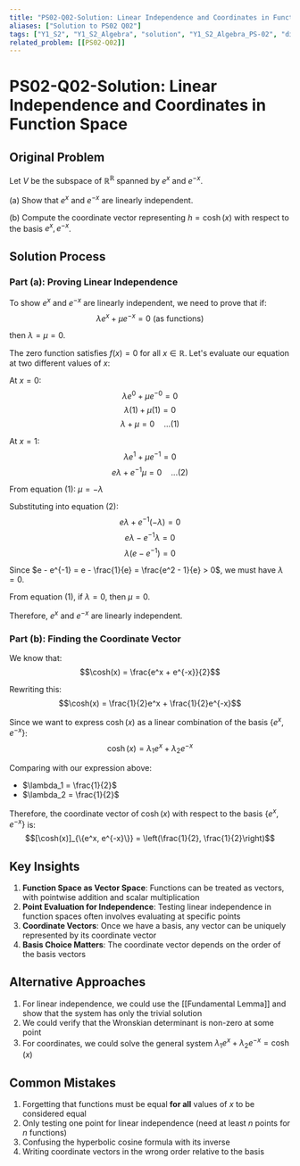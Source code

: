 ```yaml
---
title: "PS02-Q02-Solution: Linear Independence and Coordinates in Function Space"
aliases: ["Solution to PS02 Q02"]
tags: ["Y1_S2", "Y1_S2_Algebra", "solution", "Y1_S2_Algebra_PS-02", "difficulty-warmup", "function-space", "linear-independence", "coordinate-vector", "exponential-functions"]
related_problem: [[PS02-Q02]]
---
```


# PS02-Q02-Solution: Linear Independence and Coordinates in Function Space

## Original Problem

Let $V$ be the subspace of $\mathbb{R}^{\mathbb{R}}$ spanned by $e^x$ and $e^{-x}$. 

(a) Show that $e^x$ and $e^{-x}$ are linearly independent.

(b) Compute the coordinate vector representing $h = \cosh(x)$ with respect to the basis $e^x, e^{-x}$.

## Solution Process

### Part (a): Proving Linear Independence

To show $e^x$ and $e^{-x}$ are linearly independent, we need to prove that if:
$$\lambda e^x + \mu e^{-x} = 0 \text{ (as functions)}$$

then $\lambda = \mu = 0$.

The zero function satisfies $f(x) = 0$ for all $x \in \mathbb{R}$. Let's evaluate our equation at two different values of $x$:

At $x = 0$:
$$\lambda e^0 + \mu e^{-0} = 0$$
$$\lambda(1) + \mu(1) = 0$$
$$\lambda + \mu = 0 \quad \text{...(1)}$$

At $x = 1$:
$$\lambda e^1 + \mu e^{-1} = 0$$
$$e\lambda + e^{-1}\mu = 0 \quad \text{...(2)}$$

From equation (1): $\mu = -\lambda$

Substituting into equation (2):
$$e\lambda + e^{-1}(-\lambda) = 0$$
$$e\lambda - e^{-1}\lambda = 0$$
$$\lambda(e - e^{-1}) = 0$$

Since $e - e^{-1} = e - \frac{1}{e} = \frac{e^2 - 1}{e} > 0$, we must have $\lambda = 0$.

From equation (1), if $\lambda = 0$, then $\mu = 0$.

Therefore, $e^x$ and $e^{-x}$ are linearly independent.

### Part (b): Finding the Coordinate Vector

We know that:
$$\cosh(x) = \frac{e^x + e^{-x}}{2}$$

Rewriting this:
$$\cosh(x) = \frac{1}{2}e^x + \frac{1}{2}e^{-x}$$

Since we want to express $\cosh(x)$ as a linear combination of the basis $\{e^x, e^{-x}\}$:
$$\cosh(x) = \lambda_1 e^x + \lambda_2 e^{-x}$$

Comparing with our expression above:
- $\lambda_1 = \frac{1}{2}$
- $\lambda_2 = \frac{1}{2}$

Therefore, the coordinate vector of $\cosh(x)$ with respect to the basis $\{e^x, e^{-x}\}$ is:
$$[\cosh(x)]_{\{e^x, e^{-x}\}} = \left(\frac{1}{2}, \frac{1}{2}\right)$$

## Key Insights

1. **Function Space as Vector Space**: Functions can be treated as vectors, with pointwise addition and scalar multiplication
2. **Point Evaluation for Independence**: Testing linear independence in function spaces often involves evaluating at specific points
3. **Coordinate Vectors**: Once we have a basis, any vector can be uniquely represented by its coordinate vector
4. **Basis Choice Matters**: The coordinate vector depends on the order of the basis vectors

## Alternative Approaches

1. For linear independence, we could use the [[Fundamental Lemma]] and show that the system has only the trivial solution
2. We could verify that the Wronskian determinant is non-zero at some point
3. For coordinates, we could solve the general system $\lambda_1 e^x + \lambda_2 e^{-x} = \cosh(x)$

## Common Mistakes

1. Forgetting that functions must be equal **for all** values of $x$ to be considered equal
2. Only testing one point for linear independence (need at least $n$ points for $n$ functions)
3. Confusing the hyperbolic cosine formula with its inverse
4. Writing coordinate vectors in the wrong order relative to the basis
